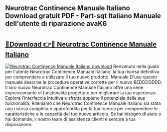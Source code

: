 ## Neurotrac Continence Manuale Italiano Download gratuit PDF - Part-sqt Italiano Manuale dell'utente di riparazione avaK6

# <h2><a href="http://dfc19sg.blite.top/?on=Neurotrac+Continence+Manuale+Italiano">🔗Download 👉🔴 Neurotrac Continence Manuale Italiano</a></h2>

[![Neurotrac Continence Manuale Italiano download](https://i.imgur.com/lujVjoI.png)](http://dfc19sg.blite.top/?on=Neurotrac+Continence+Manuale+Italiano)
Benvenuto nella guida per l'utente Neurotrac Continence Manuale Italiano, la tua risorsa definitiva per comprendere e utilizzare il tuo nuovo prodotto. Manuale D'uso questo manuale descrive le procedure operative corrette per il nuovo REDDDDDDD. Il loro nuovo Neurotrac Continence Manuale Italiano offre una serie impressionante di funzionalità progettate per migliorare la tua esperienza. Esplora l'interfaccia intuitiva e sfrutta appieno il potenziale delle sue funzionalità. Riteniamo che Neurotrac Continence Manuale Italiano sia stata una risorsa completa e approfondita per la tua ricerca per comprendere le caratteristiche e le capacità del tuo nuovo articolo. Se hai bisogno di aiuto o hai domande, il nostro team di assistenza clienti è sempre a tua disposizione.
